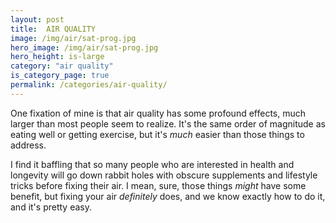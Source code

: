 ```yaml
---
layout: post
title:  AIR QUALITY
image: /img/air/sat-prog.jpg
hero_image: /img/air/sat-prog.jpg
hero_height: is-large
category: "air quality"
is_category_page: true
permalink: /categories/air-quality/
---
```


One fixation of mine is that air quality has some profound effects, much larger than most people seem to realize. It's the same order of magnitude as eating well or getting exercise, but it's *much* easier than those things to address.

I find it baffling that so many people who are interested in health and longevity will go down rabbit holes with obscure supplements and lifestyle tricks before fixing their air. I mean, sure, those things *might* have some benefit, but fixing your air *definitely* does, and we know exactly how to do it, and it's pretty easy.

